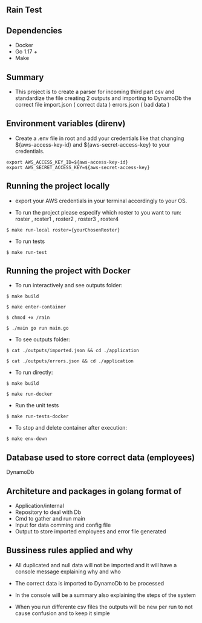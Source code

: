 ## Rain Test

## Dependencies

- Docker
- Go 1.17 +
- Make

## Summary

- This project is to create a parser for incoming third part csv and standardize the file creating 2 outputs and importing to DynamoDb the correct file
import.json ( correct data )
errors.json ( bad data )

## Environment variables (direnv)

- Create a .env file in root and add your credentials like that changing ${aws-access-key-id} and ${aws-secret-access-key} to your credentials.
```
export AWS_ACCESS_KEY_ID=${aws-access-key-id}
export AWS_SECRET_ACCESS_KEY=${aws-secret-access-key}
```
## Running the project locally

- export your AWS credentials in your terminal accordingly to your OS.

- To run the project please especify which roster to you want to run:  roster , roster1 , roster2 , roster3 , roster4 

```
$ make run-local roster={yourChosenRoster}
```

- To run tests

```
$ make run-test
```

## Running the project with Docker

- To run interactively and see outputs folder:

```
$ make build
```
```
$ make enter-container 
```
```
$ chmod +x /rain 
```
```
$ ./main go run main.go
```

- To see outputs folder:

```
$ cat ./outputs/imported.json && cd ./application
```
```
$ cat ./outputs/errors.json && cd ./application
```

- To run directly:

```
$ make build
```
```
$ make run-docker
```

- Run the unit tests

```
$ make run-tests-docker
```

- To stop and delete container after execution:

```
$ make env-down
```

## Database used to store correct data (employees)

DynamoDb

## Architeture and packages in golang format of 

- Application/internal
- Repository to deal with Db
- Cmd to gather and run main
- Input for data comming and config file
- Output to store imported employees and error file generated
## Bussiness rules applied and why

- All duplicated and null data will not be imported and it will have a console message explaining why and who

- The correct data is imported to DynamoDb to be processed

- In the console will be a summary also explaining the steps of the system

- When you run differente csv files the outputs will be new per run to not cause confusion and to keep it simple


